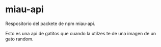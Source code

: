 # miau-api
Respositorio del packete de npm miau-api.

Esto es una api de gatitos que cuando la utilzes te de una imagen de un gato random.
